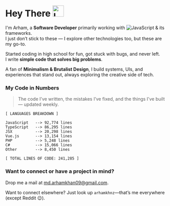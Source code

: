 # Hey There <img src="https://raw.githubusercontent.com/Tarikul-Islam-Anik/Animated-Fluent-Emojis/master/Emojis/Hand%20gestures/Love-You%20Gesture.png" alt="Love-You Gesture" width="35" height="35" />

I'm Arham, a **Software Developer** primarily working with 
![JavaScript](https://img.shields.io/badge/JavaScript-F7DF1E?style=flat&logo=javascript&logoColor=black) & its frameworks.  
I just don’t stick to these — I explore other technologies too, but these are my go-to.

Started coding in high school for fun, got stuck with bugs, and never left.  
I write **simple code that solves big problems**.

A fan of **Minimalism & Brutalist Design**, I build systems, UIs, and experiences that stand out, always exploring the creative side of tech.

### My Code in Numbers  
> The code I’ve written, the mistakes I’ve fixed, and the things I’ve built — updated weekly.

<!-- LANGUAGES BREAKDOWN START -->
```
[ LANGUAGES BREAKDOWN ]

JavaScript   --> 92,774 lines
TypeScript   --> 86,295 lines
JSX          --> 20,298 lines
Vue.js       --> 13,154 lines
PHP          --> 5,248 lines
C#           --> 15,066 lines
Other        --> 8,450 lines

[ TOTAL LINES OF CODE: 241,285 ]
```
<!-- LANGUAGES BREAKDOWN END -->


### Want to connect or have a project in mind?  
Drop me a mail at [md.arhamkhan09@gmail.com](mailto:md.arhamkhan09@gmail.com). 

Want to connect elsewhere? Just look up `arhamkhnz`—that’s me everywhere (except Reddit 😉).
